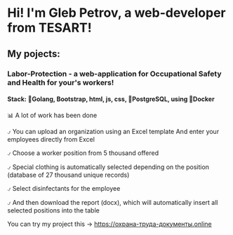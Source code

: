 # Hi! I'm Gleb Petrov, a web-developer from TESART!


## My pojects:

### Labor-Protection - a web-application for Occupational Safety and Health for your's workers!

#### Stack: 🐹Golang, Bootstrap, html, js, css, 🐘PostgreSQL, using 🐳Docker

📊 A lot of work has been done

⍻ You can upload an organization using an Excel template
And enter your employees directly from Excel

⍻ Choose a worker position from 5 thousand offered

⍻ Special clothing is automatically selected depending on the position (database of 27 thousand unique records)

⍻ Select disinfectants for the employee

⍻ And then download the report (docx), which will automatically insert all selected positions into the table

You can try my project this -> https://охрана-труда-документы.online
